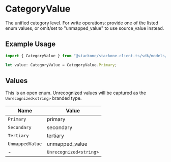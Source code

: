 # CategoryValue

The unified category level. For write operations: provide one of the listed enum values, or omit/set to "unmapped_value" to use source_value instead.

## Example Usage

```typescript
import { CategoryValue } from "@stackone/stackone-client-ts/sdk/models/shared";

let value: CategoryValue = CategoryValue.Primary;
```

## Values

This is an open enum. Unrecognized values will be captured as the `Unrecognized<string>` branded type.

| Name                   | Value                  |
| ---------------------- | ---------------------- |
| `Primary`              | primary                |
| `Secondary`            | secondary              |
| `Tertiary`             | tertiary               |
| `UnmappedValue`        | unmapped_value         |
| -                      | `Unrecognized<string>` |